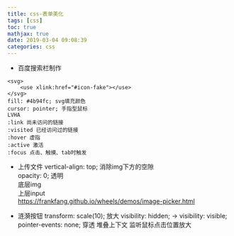 ```yaml
---
title: css-表单美化
tags: [css]
toc: true
mathjax: true
date: 2019-03-04 09:08:39
categories: css
---
```

+ 百度搜索栏制作
```
<svg>
    <use xlink:href="#icon-fake"></use>
</svg>
fill: #4b94fc; svg填充颜色
cursor: pointer; 手指型鼠标
LVHA
:link 尚未访问的链接
:visited 已经访问过的链接
:hover 虚指
:active 激活
:focus 点击、触摸、tab时触发
```
+ 上传文件
vertical-align: top; 消除img下方的空隙   
opacity: 0; 透明  
底层img  
上层input  
https://frankfang.github.io/wheels/demos/image-picker.html

+ 涟漪按钮
transform: scale(10); 放大
visibility: hidden; ->
visibility: visible;
pointer-events: none; 穿透
堆叠上下文
监听鼠标点击位置放大
